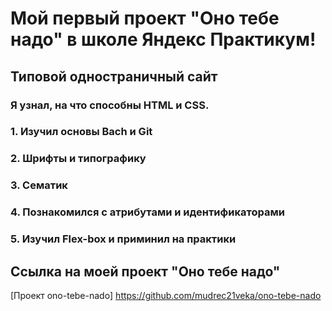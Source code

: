 # Мой первый проект "Оно тебе надо" в школе Яндекс Практикум!

## Типовой одностраничный сайт 

### Я узнал, на что способны HTML и CSS. 
### 1. Изучил основы Bach и Git
### 2. Шрифты и типографику
### 3. Сематик
### 4. Познакомился с атрибутами и идентификаторами
### 5. Изучил Flex-box и приминил на практики

## Ссылка на моей проект "Оно тебе надо" 
[Проект ono-tebe-nado] https://github.com/mudrec21veka/ono-tebe-nado

